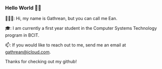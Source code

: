 ### Hello World 👋🏽

👨🏽‍💻: Hi, my name is Gathrean, but you can call me Ean.

🎓: I am currently a first year student in the Computer Systems Technology program in BCIT.

📫: If you would like to reach out to me, send me an email at gathrean@icloud.com.

Thanks for checking out my github! 

<!--
**gathrean/gathrean** is a ✨ _special_ ✨ repository because its `README.md` (this file) appears on your GitHub profile.

Here are some ideas to get you started:

- 🔭 I’m currently working on ...
- 🌱 I’m currently learning ...
- 👯 I’m looking to collaborate on ...
- 🤔 I’m looking for help with ...
- 💬 Ask me about ...
- 📫 How to reach me: ...
- 😄 Pronouns: ...
- ⚡ Fun fact: ...
-->
